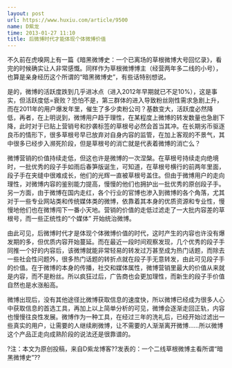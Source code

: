 ```yaml
---
layout: post
url: https://www.huxiu.com/article/9500
name: D紫龙
time: 2013-01-27 11:10
title: 后微博时代才能体现个体微博价值
---
```

不久前在虎嗅网上有一篇《暗黑微博史：一个已离场的草根微博大号回忆录》，看完的时候确实让人非常感慨。同样作为草根微博博主（经营两年多二线的小号），也算是亲身经历这个所谓的“暗黑微博史”，有些话特别想说。

是的，微博的活跃度跌到几乎进冰点（进入2012年早期就已不足10%），这是事实，但活跃度低=衰败？恐怕不是，第三群体的进入导致粉丝刚性需求急剧上升，而在2011年的用户爆发年里，催生了多少卖粉公司？基数变大，活跃度必然降低，再者，在上明说到，微博用户趋于理性，在某程度上微博的转发数量也急剧下降，此时对于已贴上营销号和抄袭标签的草根号必然会首当其冲。在长期劣币驱逐良币的情形下，很多草根号早已放弃对自身内容的监管，在加上客观的不景气，其中很多已经步入濒死阶段，但是草根号的消亡就是代表着微博的消亡么？

微博营销的价值持续走低，但这也许是微博的一次涅槃。在草根号持续走向绝境时，一批优秀的段子手如雨后春笋版诞生，可知道，在草根号横行的前两年里面，段子手在夹缝中很难成长，他们的光辉一直被草根号盖住。但由于微博用户的走向理性，对微博内容的鉴别能力提高，慢慢的他们也拥护出一批优秀的原创段子手。另一方面，由于微博在国内走红，各个行业的官博也渗入到微博的各个角落，尤其对于一些专业网站类和传统媒体类的微博，依靠着其本身的优质资源和专业性，慢慢地他们也在微博闯下一番小天地。营销的价值的走低过滤走了一大批内容差的草根号，而一些正统性的“个媒体” 开始统治微博。

由此可见，后微博时代才是体现个体微博价值的时代，这时产生的内容也许没有爆发期的多，但优质内容开始蔓延。而在最近一段时间观察发现，几个优秀的段子手同推一个好的内容后，该微博就能非常轻易的转发过万甚至成为热门话题，而除去一些社会性问题外，很多热门话题的转折点就在段子手无意转发，由此可见段子手的价值。在于微博的本身的传播，社交和媒体属性，微博营销里最大的价值从来就是内容，而不是粉丝。所以疯狂过后，广告商也会更加理性，而新生的段子手价值自然也是水涨船高。

微博出现后，没有其他途径比微博获取信息的速度快，所以微博已经成为很多人心中获取信息的首选工具，再加上以上简单分析的可见，微博会逐渐走回正轨，内容也慢慢往良性发展。微博作为一种工具，在经过三年的洗礼后，已经开始过滤出一些真实的用户，让需要的人继续刷微博，让不需要的人渐渐离开微博……所以微博这个产品正走向成熟阶段的说法还是很靠谱的。

?注：本文为原创投稿，来自D紫龙博客??发表的：一个二线草根微博主看所谓“暗黑微博史”??

